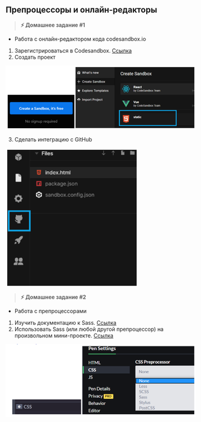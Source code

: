 
## Препроцессоры и онлайн-редакторы

> **⚡️ Домашнее задание #1**
- Работа с онлайн-редактором кода codesandbox.io
1. Зарегистрироваться в Codesandbox. [Ссылка](https://codesandbox.io)
2. Создать проект

<img src="./img/img1.png" />

3. Сделать интеграцию с GitHub

<img src="./img/img2.png" />

> **⚡️ Домашнее задание #2**
- Работа с препроцессорами
1. Изучить документацию к Sass. [Ссылка](https://sass-scss.ru/documentation/)
2. Использовать Sass (или любой другой препроцессор) на произвольном мини-проекте. [Ссылка](https://codepen.io/)

<img src="./img/img3.png" />

